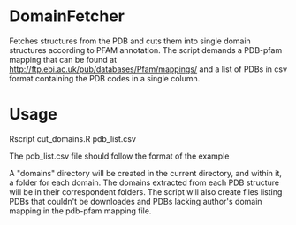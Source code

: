 # DomainFetcher
Fetches structures from the PDB and cuts them into single domain structures according to PFAM annotation. The script demands a PDB-pfam mapping that can be found at http://ftp.ebi.ac.uk/pub/databases/Pfam/mappings/  and a list of PDBs in csv  format containing the PDB codes in a single column. 

# Usage
Rscript cut_domains.R pdb_list.csv

The pdb_list.csv file should follow the format of the example


A "domains" directory will be created in the current directory, and within it, a folder for each domain. The domains extracted from each PDB structure will be in their correspondent folders. The script will also create files listing PDBs that couldn't be downloades and PDBs lacking author's domain mapping in the pdb-pfam mapping file. 

